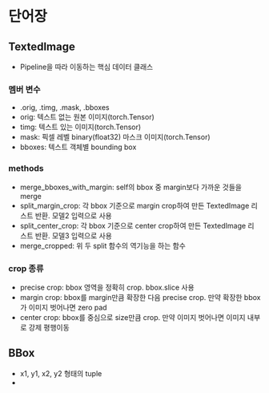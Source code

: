 # 단어장
## TextedImage
- Pipeline을 따라 이동하는 핵심 데이터 클래스
### 멤버 변수
- .orig, .timg, .mask, .bboxes
- orig: 텍스트 없는 원본 이미지(torch.Tensor)
- timg: 텍스트 있는 이미지(torch.Tensor)
- mask: 픽셀 레벨 binary(float32) 마스크 이미지(torch.Tensor)
- bboxes: 텍스트 객체별 bounding box
### methods
- merge_bboxes_with_margin: self의 bbox 중 margin보다 가까운 것들을 merge
- split_margin_crop: 각 bbox 기준으로 margin crop하여 만든 TextedImage 리스트 반환. 모델2 입력으로 사용
- split_center_crop: 각 bbox 기준으로 center crop하여 만든 TextedImage 리스트 반환. 모델3 입력으로 사용
- merge_cropped: 위 두 split 함수의 역기능을 하는 함수
### crop 종류
- precise crop: bbox 영역을 정확히 crop. bbox.slice 사용
- margin crop: bbox를 margin만큼 확장한 다음 precise crop. 만약 확장한 bbox가 이미지 벗어나면 zero pad
- center crop: bbox를 중심으로 size만큼 crop. 만약 이미지 벗어나면 이미지 내부로 강제 평행이동

## BBox
- x1, y1, x2, y2 형태의 tuple
-   